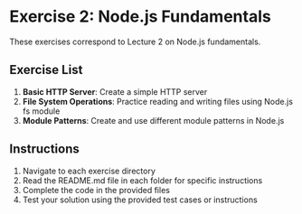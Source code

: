 # Exercise 2: Node.js Fundamentals

These exercises correspond to Lecture 2 on Node.js fundamentals.

## Exercise List

1. **Basic HTTP Server**: Create a simple HTTP server
2. **File System Operations**: Practice reading and writing files using Node.js fs module
3. **Module Patterns**: Create and use different module patterns in Node.js

## Instructions

1. Navigate to each exercise directory
2. Read the README.md file in each folder for specific instructions
3. Complete the code in the provided files
4. Test your solution using the provided test cases or instructions
